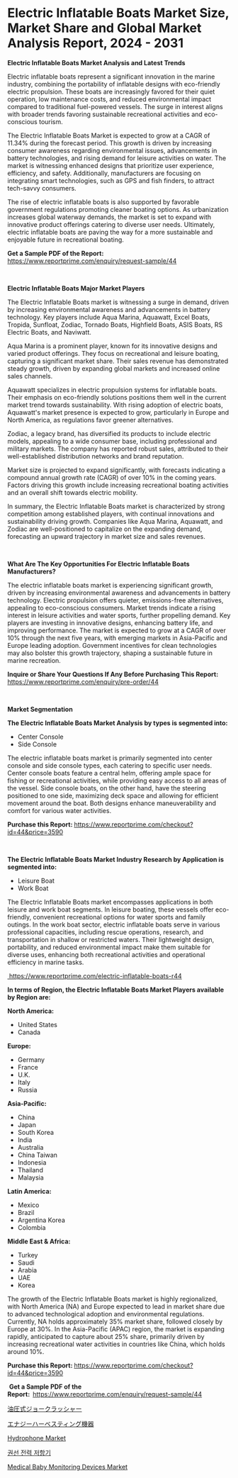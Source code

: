 <p><h1>Electric Inflatable Boats Market Size, Market Share and Global Market Analysis Report, 2024 - 2031</h1></p><p><strong>Electric Inflatable Boats Market Analysis and Latest Trends</strong></p>
<p><p>Electric inflatable boats represent a significant innovation in the marine industry, combining the portability of inflatable designs with eco-friendly electric propulsion. These boats are increasingly favored for their quiet operation, low maintenance costs, and reduced environmental impact compared to traditional fuel-powered vessels. The surge in interest aligns with broader trends favoring sustainable recreational activities and eco-conscious tourism.</p><p>The Electric Inflatable Boats Market is expected to grow at a CAGR of 11.34% during the forecast period. This growth is driven by increasing consumer awareness regarding environmental issues, advancements in battery technologies, and rising demand for leisure activities on water. The market is witnessing enhanced designs that prioritize user experience, efficiency, and safety. Additionally, manufacturers are focusing on integrating smart technologies, such as GPS and fish finders, to attract tech-savvy consumers.</p><p>The rise of electric inflatable boats is also supported by favorable government regulations promoting cleaner boating options. As urbanization increases global waterway demands, the market is set to expand with innovative product offerings catering to diverse user needs. Ultimately, electric inflatable boats are paving the way for a more sustainable and enjoyable future in recreational boating.</p></p>
<p><strong>Get a Sample PDF of the Report:&nbsp;</strong> <a href="https://www.reportprime.com/enquiry/request-sample/44">https://www.reportprime.com/enquiry/request-sample/44</a></p>
<p>&nbsp;</p>
<p><strong>Electric Inflatable Boats Major Market Players</strong></p>
<p><p>The Electric Inflatable Boats market is witnessing a surge in demand, driven by increasing environmental awareness and advancements in battery technology. Key players include Aqua Marina, Aquawatt, Excel Boats, Tropida, Sunfloat, Zodiac, Tornado Boats, Highfield Boats, ASIS Boats, RS Electric Boats, and Naviwatt.</p><p>Aqua Marina is a prominent player, known for its innovative designs and varied product offerings. They focus on recreational and leisure boating, capturing a significant market share. Their sales revenue has demonstrated steady growth, driven by expanding global markets and increased online sales channels.</p><p>Aquawatt specializes in electric propulsion systems for inflatable boats. Their emphasis on eco-friendly solutions positions them well in the current market trend towards sustainability. With rising adoption of electric boats, Aquawatt's market presence is expected to grow, particularly in Europe and North America, as regulations favor greener alternatives.</p><p>Zodiac, a legacy brand, has diversified its products to include electric models, appealing to a wide consumer base, including professional and military markets. The company has reported robust sales, attributed to their well-established distribution networks and brand reputation.</p><p>Market size is projected to expand significantly, with forecasts indicating a compound annual growth rate (CAGR) of over 10% in the coming years. Factors driving this growth include increasing recreational boating activities and an overall shift towards electric mobility.</p><p>In summary, the Electric Inflatable Boats market is characterized by strong competition among established players, with continual innovations and sustainability driving growth. Companies like Aqua Marina, Aquawatt, and Zodiac are well-positioned to capitalize on the expanding demand, forecasting an upward trajectory in market size and sales revenues.</p></p>
<p>&nbsp;</p>
<p><strong>What Are The Key Opportunities For Electric Inflatable Boats Manufacturers?</strong></p>
<p><p>The electric inflatable boats market is experiencing significant growth, driven by increasing environmental awareness and advancements in battery technology. Electric propulsion offers quieter, emissions-free alternatives, appealing to eco-conscious consumers. Market trends indicate a rising interest in leisure activities and water sports, further propelling demand. Key players are investing in innovative designs, enhancing battery life, and improving performance. The market is expected to grow at a CAGR of over 10% through the next five years, with emerging markets in Asia-Pacific and Europe leading adoption. Government incentives for clean technologies may also bolster this growth trajectory, shaping a sustainable future in marine recreation.</p></p>
<p><strong>Inquire or Share Your Questions If Any Before Purchasing This Report:</strong> <a href="https://www.reportprime.com/enquiry/pre-order/44">https://www.reportprime.com/enquiry/pre-order/44</a></p>
<p>&nbsp;</p>
<p><strong>Market Segmentation</strong></p>
<p><strong>The Electric Inflatable Boats Market Analysis by types is segmented into:</strong></p>
<p><ul><li>Center Console</li><li>Side Console</li></ul></p>
<p><p>The electric inflatable boats market is primarily segmented into center console and side console types, each catering to specific user needs. Center console boats feature a central helm, offering ample space for fishing or recreational activities, while providing easy access to all areas of the vessel. Side console boats, on the other hand, have the steering positioned to one side, maximizing deck space and allowing for efficient movement around the boat. Both designs enhance maneuverability and comfort for various water activities.</p></p>
<p><strong>Purchase this Report:&nbsp;</strong><a href="https://www.reportprime.com/checkout?id=44&price=3590">https://www.reportprime.com/checkout?id=44&price=3590</a></p>
<p>&nbsp;</p>
<p><strong>The Electric Inflatable Boats Market Industry Research by Application is segmented into:</strong></p>
<p><ul><li>Leisure Boat</li><li>Work Boat</li></ul></p>
<p><p>The Electric Inflatable Boats market encompasses applications in both leisure and work boat segments. In leisure boating, these vessels offer eco-friendly, convenient recreational options for water sports and family outings. In the work boat sector, electric inflatable boats serve in various professional capacities, including rescue operations, research, and transportation in shallow or restricted waters. Their lightweight design, portability, and reduced environmental impact make them suitable for diverse uses, enhancing both recreational activities and operational efficiency in marine tasks.</p></p>
<p><a href="https://www.reportprime.com/electric-inflatable-boats-r44">&nbsp;https://www.reportprime.com/electric-inflatable-boats-r44</a></p>
<p><strong>In terms of Region, the Electric Inflatable Boats Market Players available by Region are:</strong></p>
<p>
    <p> <strong> North America: </strong>
        <ul>
            <li>United States</li>
            <li>Canada</li>
        </ul>
        </p> 
    <p> <strong> Europe: </strong>
        <ul>
            <li>Germany</li>
            <li>France</li>
            <li>U.K.</li>
            <li>Italy</li>
            <li>Russia</li>
        </ul>
        </p> 
    <p> <strong> Asia-Pacific: </strong>
        <ul>
            <li>China</li>
            <li>Japan</li>
            <li>South Korea</li>
            <li>India</li>
            <li>Australia</li>
            <li>China Taiwan</li>
            <li>Indonesia</li>
            <li>Thailand</li>
            <li>Malaysia</li>
        </ul>
        </p> 
    <p> <strong> Latin America: </strong>
        <ul>
            <li>Mexico</li>
            <li>Brazil</li>
            <li>Argentina Korea</li>
            <li>Colombia</li>
        </ul>
        </p> 
    <p> <strong> Middle East & Africa: </strong>
        <ul>
            <li>Turkey</li>
            <li>Saudi</li>
            <li>Arabia</li>
            <li>UAE</li>
            <li>Korea</li>
        </ul>
    </p>
    </p>
<p><p>The growth of the Electric Inflatable Boats market is highly regionalized, with North America (NA) and Europe expected to lead in market share due to advanced technological adoption and environmental regulations. Currently, NA holds approximately 35% market share, followed closely by Europe at 30%. In the Asia-Pacific (APAC) region, the market is expanding rapidly, anticipated to capture about 25% share, primarily driven by increasing recreational water activities in countries like China, which holds around 10%.</p></p>
<p><strong>Purchase this Report: </strong><a href="https://www.reportprime.com/checkout?id=44&price=3590">https://www.reportprime.com/checkout?id=44&price=3590</a></p>
<p>&nbsp;<strong>Get a Sample PDF of the Report:&nbsp;&nbsp;</strong><a href="https://www.reportprime.com/enquiry/request-sample/44">https://www.reportprime.com/enquiry/request-sample/44</a></p>
<p><strong></strong></p>
<p><p><a href="https://medium.com/@gordonjast2023/%E6%AC%A1%E3%81%AE%E6%96%87%E3%82%92%E6%97%A5%E6%9C%AC%E8%AA%9E%E3%81%AB%E7%BF%BB%E8%A8%B3%E3%81%97%E3%81%BE%E3%81%99-%E3%83%8F%E3%82%A4%E3%83%89%E3%83%AD%E3%83%AA%E3%83%83%E3%82%AF%E3%82%B8%E3%83%A7%E3%83%BC%E3%82%AF%E3%83%A9%E3%83%83%E3%82%B7%E3%83%A3%E3%83%BC%E3%83%9E%E3%83%BC%E3%82%B1%E3%83%83%E3%83%88%E3%82%B7%E3%82%A7%E3%82%A2%E3%81%8A%E3%82%88%E3%81%B3%E5%B8%82%E5%A0%B4%E5%88%86%E6%9E%90-2024%E5%B9%B4-2031%E5%B9%B4-%E3%81%AE%E6%9C%9F%E9%96%93%E3%81%AB%E5%90%91%E3%81%91%E3%81%9F%E6%88%90%E9%95%B7%E3%83%88%E3%83%AC%E3%83%B3%E3%83%89%E3%81%A8%E4%BA%88%E6%B8%AC-a2dacacd071f">油圧式ジョークラッシャー</a></p><p><a href="https://medium.com/@gordonjast2023/%E3%82%A8%E3%83%8D%E3%83%AB%E3%82%AE%E3%83%BC%E3%83%8F%E3%83%BC%E3%83%99%E3%82%B9%E3%83%86%E3%82%A3%E3%83%B3%E3%82%B0%E6%A9%9F%E5%99%A8%E5%B8%82%E5%A0%B4%E3%83%AC%E3%83%9D%E3%83%BC%E3%83%88-%E8%A3%BD%E5%93%81%E3%82%BF%E3%82%A4%E3%83%97%E5%88%A5-%E3%82%A8%E3%83%8D%E3%83%AB%E3%82%AE%E3%83%BC%E3%83%8F%E3%83%BC%E3%83%99%E3%82%B9%E3%83%86%E3%82%A3%E3%83%B3%E3%82%B0ic-%E3%82%A8%E3%83%8D%E3%83%AB%E3%82%AE%E3%83%BC%E3%83%8F%E3%83%BC%E3%83%99%E3%82%B9%E3%83%86%E3%82%A3%E3%83%B3%E3%82%B0%E3%82%BB%E3%83%B3%E3%82%B5%E3%83%BC-%E3%82%A8%E3%83%8D%E3%83%AB%E3%82%AE%E3%83%BC%E3%83%8F%E3%83%BC%E3%83%99%E3%82%B9%E3%83%86%E3%82%A3%E3%83%B3%E3%82%B0%E3%82%B9%E3%83%88%E3%83%AC%E3%83%BC%E3%82%B8-%E3%81%9D%E3%81%AE%E4%BB%96-%E7%94%A8%E9%80%94%E5%88%A5-%E5%95%86%E6%A5%AD-%E4%BD%8F%E5%AE%85-%E7%94%A3%E6%A5%AD-4fdaece8f632">エナジーハーベスティング機器</a></p><p><a href="https://medium.com/@marilynfhghoster53/hydrophone-market-essentials-key-market-players-demand-drivers-and-roi-potential-forecasted-for-a5ce796c2a7e">Hydrophone Market</a></p><p><a href="https://medium.com/@deangaylotyrd8909867/%EA%B8%80%EB%A1%9C%EB%B2%8C-%EC%99%80%EC%9D%B4%EC%96%B4-%EA%B6%8C%EC%84%A0-%EC%A0%84%EB%A0%A5-%EC%A0%80%ED%95%AD%EA%B8%B0-%EC%8B%9C%EC%9E%A5%EC%9D%98-%EB%AF%B8%EB%9E%98-%EB%8F%99%ED%96%A5-2024%EB%85%84%EB%B6%80%ED%84%B0-2031%EB%85%84%EA%B9%8C%EC%A7%80%EC%9D%98-%EC%8B%9C%EC%9E%A5-%ED%86%B5%EC%B0%B0%EB%A0%A5-%EB%B0%8F-%EB%B6%84%EC%84%9D-129%ED%8E%98%EC%9D%B4%EC%A7%80-7fdffe9d215e">권선 전력 저항기</a></p><p><a href="https://issuu.com/reportprime-2/docs/medical-baby-monitoring-devices-mar_5a314df99f855d">Medical Baby Monitoring Devices Market</a></p></p>